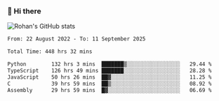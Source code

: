 ### 👋 Hi there 

<!--
**rohznmdev/rohznmdev** is a ✨ _special_ ✨ repository because its `README.md` (this file) appears on your GitHub profile.

Here are some ideas to get you started:

- 🔭 I’m currently working on ...
- 🌱 I’m currently learning Ruby and Ruby on Rails
- 👯 I’m looking to collaborate on ...
- 🤔 I’m looking for help with ...
- 💬 Ask me about ...
- 📫 How to reach me: ...
- 😄 Pronouns: ...
- ⚡ Fun fact: ...
-->
![Rohan's GitHub stats](https://github-readme-stats.vercel.app/api?username=rohznmdev&theme=dark&show_icons=true)

<!--START_SECTION:waka-->

```txt
From: 22 August 2022 - To: 11 September 2025

Total Time: 448 hrs 32 mins

Python        132 hrs 3 mins  ███████▒░░░░░░░░░░░░░░░░░   29.44 %
TypeScript    126 hrs 49 mins ███████░░░░░░░░░░░░░░░░░░   28.28 %
JavaScript    50 hrs 26 mins  ██▓░░░░░░░░░░░░░░░░░░░░░░   11.25 %
C             39 hrs 59 mins  ██▒░░░░░░░░░░░░░░░░░░░░░░   08.92 %
Assembly      29 hrs 59 mins  █▓░░░░░░░░░░░░░░░░░░░░░░░   06.69 %
```

<!--END_SECTION:waka-->
